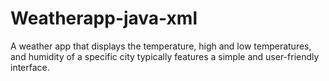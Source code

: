 # Weatherapp-java-xml
A weather app that displays the temperature, high and low temperatures, and humidity of a specific city typically features a simple and user-friendly interface. 
